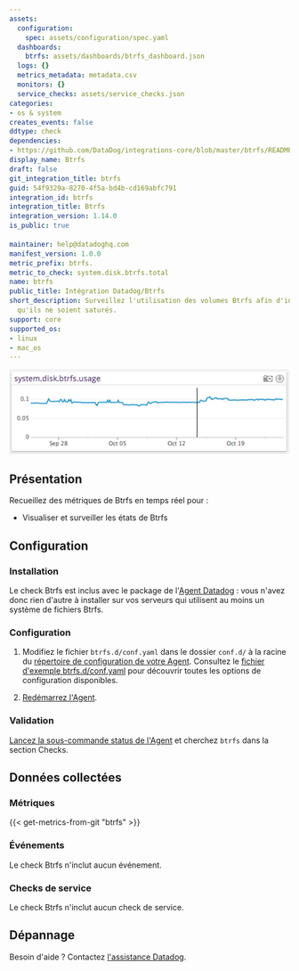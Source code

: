 ```yaml
---
assets:
  configuration:
    spec: assets/configuration/spec.yaml
  dashboards:
    btrfs: assets/dashboards/btrfs_dashboard.json
  logs: {}
  metrics_metadata: metadata.csv
  monitors: {}
  service_checks: assets/service_checks.json
categories:
- os & system
creates_events: false
ddtype: check
dependencies:
- https://github.com/DataDog/integrations-core/blob/master/btrfs/README.md
display_name: Btrfs
draft: false
git_integration_title: btrfs
guid: 54f9329a-8270-4f5a-bd4b-cd169abfc791
integration_id: btrfs
integration_title: Btrfs
integration_version: 1.14.0
is_public: true

maintainer: help@datadoghq.com
manifest_version: 1.0.0
metric_prefix: btrfs.
metric_to_check: system.disk.btrfs.total
name: btrfs
public_title: Intégration Datadog/Btrfs
short_description: Surveillez l'utilisation des volumes Btrfs afin d'intervenir avant
  qu'ils ne soient saturés.
support: core
supported_os:
- linux
- mac_os
---
```




![Métrique Btrfs][1]

## Présentation

Recueillez des métriques de Btrfs en temps réel pour :

- Visualiser et surveiller les états de Btrfs

## Configuration

### Installation

Le check Btrfs est inclus avec le package de l'[Agent Datadog][2] : vous n'avez donc rien d'autre à installer sur vos serveurs qui utilisent au moins un système de fichiers Btrfs.

### Configuration

1. Modifiez le fichier `btrfs.d/conf.yaml` dans le dossier `conf.d/` à la racine du [répertoire de configuration de votre Agent][3]. Consultez le [fichier d'exemple btrfs.d/conf.yaml][4] pour découvrir toutes les options de configuration disponibles.

2. [Redémarrez l'Agent][5].

### Validation

[Lancez la sous-commande status de l'Agent][6] et cherchez `btrfs` dans la section Checks.

## Données collectées

### Métriques
{{< get-metrics-from-git "btrfs" >}}


### Événements

Le check Btrfs n'inclut aucun événement.

### Checks de service

Le check Btrfs n'inclut aucun check de service.

## Dépannage

Besoin d'aide ? Contactez [l'assistance Datadog][8].

[1]: https://raw.githubusercontent.com/DataDog/integrations-core/master/btrfs/images/btrfs_metric.png
[2]: https://app.datadoghq.com/account/settings#agent
[3]: https://docs.datadoghq.com/fr/agent/guide/agent-configuration-files/#agent-configuration-directory
[4]: https://github.com/DataDog/integrations-core/blob/master/btrfs/datadog_checks/btrfs/data/conf.yaml.example
[5]: https://docs.datadoghq.com/fr/agent/guide/agent-commands/#start-stop-and-restart-the-agent
[6]: https://docs.datadoghq.com/fr/agent/guide/agent-commands/#agent-status-and-information
[7]: https://github.com/DataDog/integrations-core/blob/master/btrfs/metadata.csv
[8]: https://docs.datadoghq.com/fr/help/
